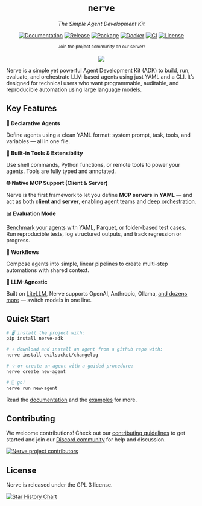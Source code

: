 <div align="center">

# `nerve`

<i>The Simple Agent Development Kit</i>

[![Documentation](https://img.shields.io/badge/documentation-blue)](https://github.com/evilsocket/nerve/blob/main/docs/index.md)
[![Release](https://img.shields.io/github/release/evilsocket/nerve.svg?style=flat-square)](https://github.com/evilsocket/nerve/releases/latest)
[![Package](https://img.shields.io/pypi/v/nerve-adk.svg)](https://pypi.org/project/nerve-adk)
[![Docker](https://img.shields.io/docker/v/evilsocket/nerve?logo=docker)](https://hub.docker.com/r/evilsocket/nerve)
[![CI](https://img.shields.io/github/actions/workflow/status/evilsocket/nerve/ci.yml)](https://github.com/evilsocket/nerve/actions/workflows/ci.yml)
[![License](https://img.shields.io/badge/license-GPL3-brightgreen.svg?style=flat-square)](https://github.com/evilsocket/nerve/blob/master/LICENSE.md)

  <small>Join the project community on our server!</small>
  <br/><br/>
  <a href="https://discord.gg/https://discord.gg/btZpkp45gQ" target="_blank" title="Join our community!">
    <img src="https://dcbadge.limes.pink/api/server/https://discord.gg/btZpkp45gQ"/>
  </a>

</div>

Nerve is a simple yet powerful Agent Development Kit (ADK) to build, run, evaluate, and orchestrate LLM-based agents using just YAML and a CLI. It’s designed for technical users who want programmable, auditable, and reproducible automation using large language models.

## Key Features

**📝 Declarative Agents**

Define agents using a clean YAML format: system prompt, task, tools, and variables — all in one file.

**🔧 Built-in Tools & Extensibility**

Use shell commands, Python functions, or remote tools to power your agents. Tools are fully typed and annotated.

**🌐 Native MCP Support (Client & Server)**  

Nerve is the first framework to let you define **MCP servers in YAML** — and act as both **client and server**, enabling agent teams and [deep orchestration](https://github.com/evilsocket/nerve/blob/main/docs/mcp.md).

**📊 Evaluation Mode**  

[Benchmark your agents](https://github.com/evilsocket/nerve/blob/main/docs/evaluation.md) with YAML, Parquet, or folder-based test cases. Run reproducible tests, log structured outputs, and track regression or progress. 

**🔁 Workflows**  

Compose agents into simple, linear pipelines to create multi-step automations with shared context.

**🧪 LLM-Agnostic**  

Built on [LiteLLM](https://docs.litellm.ai/), Nerve supports OpenAI, Anthropic, Ollama, [and dozens more](https://docs.litellm.ai/docs/providers) — switch models in one line.

## Quick Start

```bash
# 🖥️ install the project with:
pip install nerve-adk

# ⬇️ download and install an agent from a github repo with:
nerve install evilsocket/changelog

# 💡 or create an agent with a guided procedure:
nerve create new-agent

# 🚀 go!
nerve run new-agent
```

Read the [documentation](https://github.com/evilsocket/nerve/blob/main/docs/index.md) and the [examples](https://github.com/evilsocket/nerve/tree/main/examples) for more.

## Contributing

We welcome contributions! Check out our [contributing guidelines](https://github.com/evilsocket/nerve/blob/main/CONTRIBUTING.md) to get started and join our [Discord community](https://discord.gg/btZpkp45gQ) for help and discussion.

<a href="https://github.com/evilsocket/nerve/graphs/contributors">
  <img src="https://contrib.rocks/image?repo=evilsocket/nerve" alt="Nerve project contributors" />
</a>

## License

Nerve is released under the GPL 3 license.

[![Star History Chart](https://api.star-history.com/svg?repos=evilsocket/nerve&type=Date)](https://star-history.com/#evilsocket/nerve&Date)
